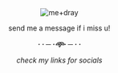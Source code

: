<div align="center">
 

<picture>
 <source media="(prefers-color-scheme: dark)" srcset=![bd39408ba2d67470380e6643db6b6fa7](https://github.com/user-attachments/assets/e02ee256-7fb1-45b4-9159-8d5eeb067961)>

 <source media="(prefers-color-scheme: light)" srcset=![bd39408ba2d67470380e6643db6b6fa7](https://github.com/user-attachments/assets/e02ee256-7fb1-45b4-9159-8d5eeb067961)>
 <img alt=me+dray  src=![bd39408ba2d67470380e6643db6b6fa7](https://github.com/user-attachments/assets/e02ee256-7fb1-45b4-9159-8d5eeb067961)>
</picture>

send me a message if i miss u!

***· · ─ ·𖥸· ─ · ·***

*check my links for socials*

</div>
